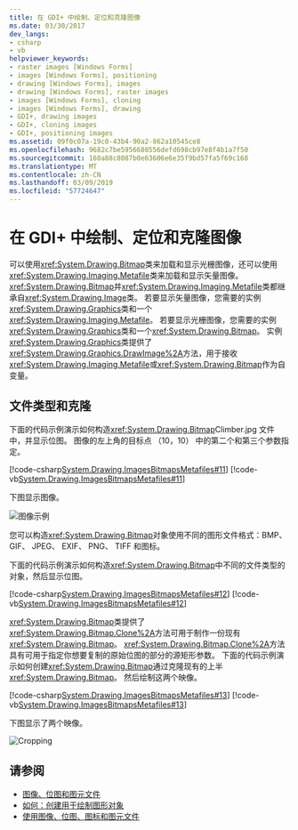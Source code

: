 ```yaml
---
title: 在 GDI+ 中绘制、定位和克隆图像
ms.date: 03/30/2017
dev_langs:
- csharp
- vb
helpviewer_keywords:
- raster images [Windows Forms]
- images [Windows Forms], positioning
- drawing [Windows Forms], images
- drawing [Windows Forms], raster images
- images [Windows Forms], cloning
- images [Windows Forms], drawing
- GDI+, drawing images
- GDI+, cloning images
- GDI+, positioning images
ms.assetid: 09f0c07a-19c0-43b4-90a2-862a10545ce8
ms.openlocfilehash: 9682c7be5956680556defd698cb97e8f4b1a7f50
ms.sourcegitcommit: 160a88c8087b0e63606e6e35f9bd57fa5f69c168
ms.translationtype: MT
ms.contentlocale: zh-CN
ms.lasthandoff: 03/09/2019
ms.locfileid: "57724647"
---
```

# <a name="drawing-positioning-and-cloning-images-in-gdi"></a>在 GDI+ 中绘制、定位和克隆图像
可以使用<xref:System.Drawing.Bitmap>类来加载和显示光栅图像，还可以使用<xref:System.Drawing.Imaging.Metafile>类来加载和显示矢量图像。 <xref:System.Drawing.Bitmap>并<xref:System.Drawing.Imaging.Metafile>类都继承自<xref:System.Drawing.Image>类。 若要显示矢量图像，您需要的实例<xref:System.Drawing.Graphics>类和一个<xref:System.Drawing.Imaging.Metafile>。 若要显示光栅图像，您需要的实例<xref:System.Drawing.Graphics>类和一个<xref:System.Drawing.Bitmap>。 实例<xref:System.Drawing.Graphics>类提供了<xref:System.Drawing.Graphics.DrawImage%2A>方法，用于接收<xref:System.Drawing.Imaging.Metafile>或<xref:System.Drawing.Bitmap>作为自变量。  
  
## <a name="file-types-and-cloning"></a>文件类型和克隆  
 下面的代码示例演示如何构造<xref:System.Drawing.Bitmap>Climber.jpg 文件中，并显示位图。 图像的左上角的目标点 （10，10） 中的第二个和第三个参数指定。  
  
 [!code-csharp[System.Drawing.ImagesBitmapsMetafiles#11](~/samples/snippets/csharp/VS_Snippets_Winforms/System.Drawing.ImagesBitmapsMetafiles/CS/Class1.cs#11)]
 [!code-vb[System.Drawing.ImagesBitmapsMetafiles#11](~/samples/snippets/visualbasic/VS_Snippets_Winforms/System.Drawing.ImagesBitmapsMetafiles/VB/Class1.vb#11)]  
  
 下图显示图像。  
  
 ![图像示例](./media/aboutgdip03-art04.gif "AboutGdip03_Art04")  
  
 您可以构造<xref:System.Drawing.Bitmap>对象使用不同的图形文件格式：BMP、 GIF、 JPEG、 EXIF、 PNG、 TIFF 和图标。  
  
 下面的代码示例演示如何构造<xref:System.Drawing.Bitmap>中不同的文件类型的对象，然后显示位图。  
  
 [!code-csharp[System.Drawing.ImagesBitmapsMetafiles#12](~/samples/snippets/csharp/VS_Snippets_Winforms/System.Drawing.ImagesBitmapsMetafiles/CS/Class1.cs#12)]
 [!code-vb[System.Drawing.ImagesBitmapsMetafiles#12](~/samples/snippets/visualbasic/VS_Snippets_Winforms/System.Drawing.ImagesBitmapsMetafiles/VB/Class1.vb#12)]  
  
 <xref:System.Drawing.Bitmap>类提供了<xref:System.Drawing.Bitmap.Clone%2A>方法可用于制作一份现有<xref:System.Drawing.Bitmap>。 <xref:System.Drawing.Bitmap.Clone%2A>方法具有可用于指定你想要复制的原始位图的部分的源矩形参数。 下面的代码示例演示如何创建<xref:System.Drawing.Bitmap>通过克隆现有的上半<xref:System.Drawing.Bitmap>。 然后绘制这两个映像。  
  
 [!code-csharp[System.Drawing.ImagesBitmapsMetafiles#13](~/samples/snippets/csharp/VS_Snippets_Winforms/System.Drawing.ImagesBitmapsMetafiles/CS/Class1.cs#13)]
 [!code-vb[System.Drawing.ImagesBitmapsMetafiles#13](~/samples/snippets/visualbasic/VS_Snippets_Winforms/System.Drawing.ImagesBitmapsMetafiles/VB/Class1.vb#13)]  
  
 下图显示了两个映像。  
  
 ![Cropping](./media/aboutgdip03-art05.gif "AboutGdip03_Art05")  
  
## <a name="see-also"></a>请参阅
- [图像、位图和图元文件](images-bitmaps-and-metafiles.md)
- [如何：创建用于绘制图形对象](how-to-create-graphics-objects-for-drawing.md)
- [使用图像、位图、图标和图元文件](working-with-images-bitmaps-icons-and-metafiles.md)
